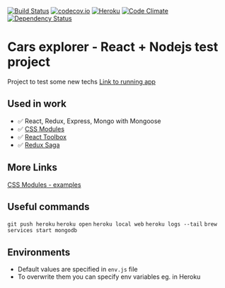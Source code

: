 [![Build Status](https://travis-ci.org/machnicki/machnicki.github.io.svg?branch=master)](https://travis-ci.org/machnicki/machnicki.github.io)
[![codecov.io](https://codecov.io/github/machnicki/machnicki.github.io/coverage.svg?branch=master)](https://codecov.io/github/machnicki/machnicki.github.io?branch=master)
[![Heroku](https://heroku-badge.herokuapp.com/?app=heroku-badge)](http://machnicki.herokuapp.com)
[![Code Climate](https://codeclimate.com/github/machnicki/machnicki.github.io/badges/gpa.svg)](https://codeclimate.com/github/machnicki/machnicki.github.io)
[![Dependency Status](https://www.versioneye.com/user/projects/57133b7cfcd19a0051855a77/badge.svg?style=flat)](https://www.versioneye.com/user/projects/57133b7cfcd19a0051855a77)

# Cars explorer - React + Nodejs test project
Project to test some new techs
[Link to running app](http://machnicki.herokuapp.com)

## Used in work
* ✅ React, Redux, Express, Mongo with Mongoose
* ✅ [CSS Modules](https://github.com/gajus/react-css-modules)
* ✅ [React Toolbox](https://github.com/react-toolbox/react-toolbox)
* ✅ [Redux Saga](http://yelouafi.github.io/redux-saga/)

## More Links
[CSS Modules - examples](https://css-modules.github.io/webpack-demo/)

## Useful commands
`git push heroku`
`heroku open`
`heroku local web`
`heroku logs --tail`
`brew services start mongodb`

## Environments
* Default values are specified in `env.js` file
* To overwrite them you can specify env variables eg. in Heroku
